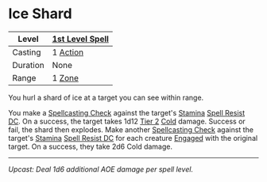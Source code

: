 # Ice Shard

| Level    | [1st Level Spell](1st%20Level%20Spells.md)                            |
| -------- | --------------------------------------------------------------------- |
| Casting  | 1 [Action](../../../../Game%20Procedures/Core%20Procedures/Action.md) |
| Duration | None                                                                  |
| Range    | 1 [Zone](../../../../Game%20Procedures/Core%20Procedures/Zone.md)     |

You hurl a shard of ice at a target you can see within range.

You make a [Spellcasting Check](../../../Spellcasting/Spellcasting%20Check.md) against the target's [Stamina](../../../../Player%20Characters/Attributes/Stamina.md) [Spell Resist DC](../../../Spellcasting/Spell%20Resist%20DC.md). On a success, the target takes 1d12 [Tier 2](../../../../Game%20Procedures/Combat/Damage/Damage%20Tiers/Tier%202.md) [Cold](../../../../Game%20Procedures/Combat/Damage/Damage%20Types/Cold.md) damage. Success or fail, the shard then explodes. Make another [Spellcasting Check](../../../Spellcasting/Spellcasting%20Check.md) against the target's [Stamina](../../../../Player%20Characters/Attributes/Stamina.md) [Spell Resist DC](../../../Spellcasting/Spell%20Resist%20DC.md) for each creature [Engaged](../../../../Game%20Procedures/Conditions/Engaged.md) with the original target. On a success, they take 2d6 Cold damage.

---
*Upcast: Deal 1d6 additional AOE damage per spell level.*
